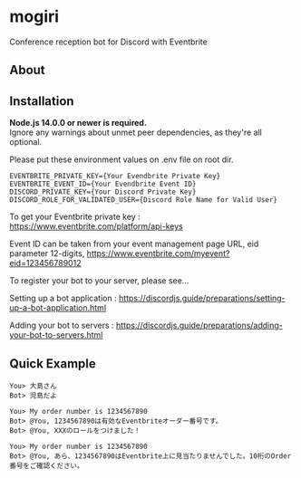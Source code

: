 # mogiri

Conference reception bot for Discord with Eventbrite

## About

## Installation

**Node.js 14.0.0 or newer is required.**  
Ignore any warnings about unmet peer dependencies, as they're all optional.

Please put these environment values on .env file on root dir.

```DotENV:.env
EVENTBRITE_PRIVATE_KEY={Your Evendbrite Private Key}
EVENTBRITE_EVENT_ID={Your Evendbrite Event ID}
DISCORD_PRIVATE_KEY={Your Discord Private Key}
DISCORD_ROLE_FOR_VALIDATED_USER={Discord Role Name for Valid User}
```

To get your Eventbrite private key : <https://www.eventbrite.com/platform/api-keys>

Event ID can be taken from your event management page URL, eid parameter 12-digits, https://www.eventbrite.com/myevent?eid=123456789012 

To register your bot to your server, please see...

Setting up a bot application : <https://discordjs.guide/preparations/setting-up-a-bot-application.html>

Adding your bot to servers : <https://discordjs.guide/preparations/adding-your-bot-to-servers.html>

## Quick Example

```Shell
You> 大島さん
Bot> 児島だよ
 
You> My order number is 1234567890
Bot> @You, 1234567890は有効なEventbriteオーダー番号です。
Bot> @You, XXXのロールをつけました！

You> My order number is 1234567890
Bot> @You, あら、1234567890はEventbrite上に見当たりませんでした。10桁のOrder番号をご確認ください。
```
